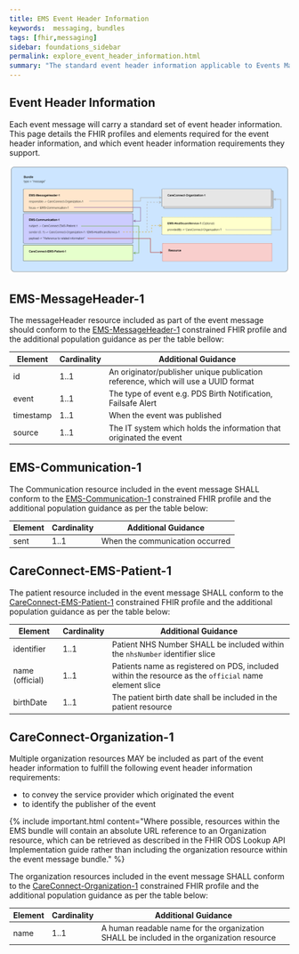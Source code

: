 ```yaml
---
title: EMS Event Header Information
keywords:  messaging, bundles
tags: [fhir,messaging]
sidebar: foundations_sidebar
permalink: explore_event_header_information.html
summary: "The standard event header information applicable to Events Management Service EMS event messages"
---
```


## Event Header Information ##

Each event message will carry a standard set of event header information. This page details the FHIR profiles and elements required for the event header information, and which event header information requirements they support.


![Event Header Resources Img](images\msg_architecture\event_header_information_bundle.png)


## EMS-MessageHeader-1

The messageHeader resource included as part of the event message should conform to the [EMS-MessageHeader-1](https://fhir.nhs.uk/STU3/StructureDefinition/EMS-MessageHeader-1) constrained FHIR profile and the additional population guidance as per the table bellow:

| Element | Cardinality | Additional Guidance |
| --- | --- | --- |
| id | 1..1 | An originator/publisher unique publication reference, which will use a UUID format |
| event | 1..1 | The type of event e.g. PDS Birth Notification, Failsafe Alert |
| timestamp | 1..1 | When the event was published |
| source | 1..1 | The IT system which holds the information that originated the event |


## EMS-Communication-1

The Communication resource included in the event message SHALL conform to the [EMS-Communication-1](https://fhir.nhs.uk/STU3/StructureDefinition/EMS-Communication-1) constrained FHIR profile and the additional population guidance as per the table below:

| Element | Cardinality | Additional Guidance |
| --- | --- | --- |
| sent | 1..1 | When the communication occurred |


## CareConnect-EMS-Patient-1

The patient resource included in the event message SHALL conform to the [CareConnect-EMS-Patient-1](https://fhir.nhs.uk/STU3/StructureDefinition/CareConnect-EMS-Patient-1) constrained FHIR profile and the additional population guidance as per the table below:

| Element | Cardinality | Additional Guidance |
| --- | --- | --- |
| identifier | 1..1 | Patient NHS Number SHALL be included within the `nhsNumber` identifier slice |
| name (official) | 1..1 | Patients name as registered on PDS, included within the resource as the `official` name element slice |
| birthDate | 1..1 | The patient birth date shall be included in the patient resource |


## CareConnect-Organization-1

Multiple organization resources MAY be included as part of the event header information to fulfill the following event header information requirements:

- to convey the service provider which originated the event
- to identify the publisher of the event

{% include important.html content="Where possible, resources within the EMS bundle will contain an absolute URL reference to an Organization resource, which can be retrieved as described in the FHIR ODS Lookup API Implementation guide rather than including the organization resource within the event message bundle." %}

The organization resources included in the event message SHALL conform to the [CareConnect-Organization-1](https://fhir.nhs.uk/STU3/StructureDefinition/CareConnect-Organization-1) constrained FHIR profile and the additional population guidance as per the table below:

| Element | Cardinality | Additional Guidance |
| --- | --- | --- |
| name | 1..1 | A human readable name for the organization SHALL be included in the organization resource |

